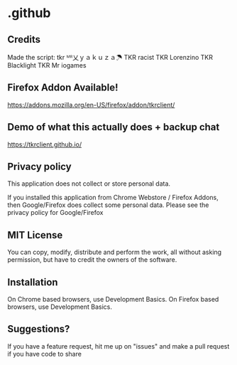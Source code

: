 # .github

## Credits
Made the script:
tkr ᴹᴿ乂ｙａｋｕｚａ☂
TKR racist
TKR Lorenzino
TKR Blacklight
TKR Mr iogames

## Firefox Addon Available!
https://addons.mozilla.org/en-US/firefox/addon/tkrclient/

## Demo of what this actually does + backup chat
https://tkrclient.github.io/

## Privacy policy
This application does not collect or store personal data.

If you installed this application from Chrome Webstore / Firefox Addons, then Google/Firefox does collect some personal data. Please see the privacy policy for Google/Firefox

## MIT License
You can copy, modify, distribute and perform the work, all without asking permission, but have to credit the owners of the software.

## Installation
On Chrome based browsers, use Development Basics. On Firefox based browsers, use Development Basics.

## Suggestions?
If you have a feature request, hit me up on "issues" and make a pull request if you have code to share
